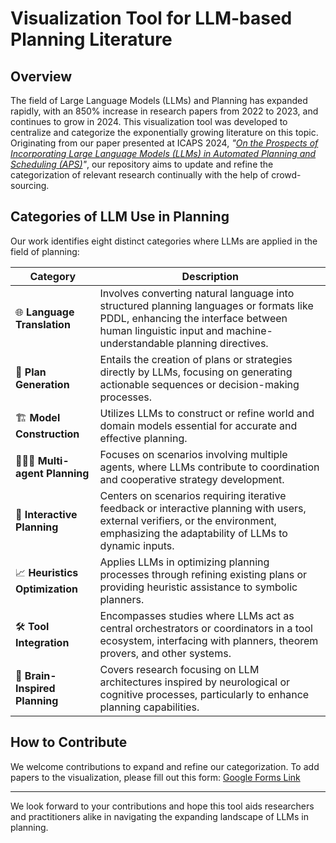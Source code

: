 # Visualization Tool for LLM-based Planning Literature

## Overview
The field of Large Language Models (LLMs) and Planning has expanded rapidly, with an 850% increase in research papers from 2022 to 2023, and continues to grow in 2024. This visualization tool was developed to centralize and categorize the exponentially growing literature on this topic. Originating from our paper presented at ICAPS 2024, *"[On the Prospects of Incorporating Large Language Models (LLMs) in Automated Planning and Scheduling (APS)](https://arxiv.org/abs/2401.02500)"*, our repository aims to update and refine the categorization of relevant research continually with the help of crowd-sourcing.

## Categories of LLM Use in Planning
Our work identifies eight distinct categories where LLMs are applied in the field of planning:

| Category               | Description                                                                                           |
|------------------------|-------------------------------------------------------------------------------------------------------|
| :globe_with_meridians: **Language Translation** | Involves converting natural language into structured planning languages or formats like PDDL, enhancing the interface between human linguistic input and machine-understandable planning directives.           |
| :straight_ruler: **Plan Generation**      | Entails the creation of plans or strategies directly by LLMs, focusing on generating actionable sequences or decision-making processes.                                                    |
| :building_construction: **Model Construction**   | Utilizes LLMs to construct or refine world and domain models essential for accurate and effective planning.                                    |
| :people_holding_hands: **Multi-agent Planning** | Focuses on scenarios involving multiple agents, where LLMs contribute to coordination and cooperative strategy development.                                             |
| :repeat: **Interactive Planning** | Centers on scenarios requiring iterative feedback or interactive planning with users, external verifiers, or the environment, emphasizing the adaptability of LLMs to dynamic inputs.                               |
| :chart_with_upwards_trend: **Heuristics Optimization** | Applies LLMs in optimizing planning processes through refining existing plans or providing heuristic assistance to symbolic planners.                                                |
| :hammer_and_wrench: **Tool Integration**     | Encompasses studies where LLMs act as central orchestrators or coordinators in a tool ecosystem, interfacing with planners, theorem provers, and other systems.                                 |
| :brain: **Brain-Inspired Planning** | Covers research focusing on LLM architectures inspired by neurological or cognitive processes, particularly to enhance planning capabilities.         |

## How to Contribute
We welcome contributions to expand and refine our categorization. To add papers to the visualization, please fill out this form: [Google Forms Link](#)

---

We look forward to your contributions and hope this tool aids researchers and practitioners alike in navigating the expanding landscape of LLMs in planning.
